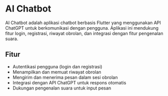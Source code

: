 # AI Chatbot

AI Chatbot adalah aplikasi chatbot berbasis Flutter yang menggunakan API ChatGPT untuk berkomunikasi dengan pengguna. Aplikasi ini mendukung fitur login, registrasi, riwayat obrolan, dan integrasi dengan fitur pengenalan suara.

## Fitur

- Autentikasi pengguna (login dan registrasi)
- Menampilkan dan memuat riwayat obrolan
- Mengirim dan menerima pesan dalam sesi obrolan
- Integrasi dengan API ChatGPT untuk respons otomatis
- Dukungan pengenalan suara untuk input pesan





